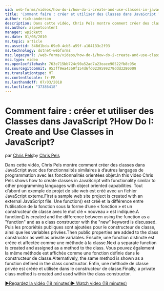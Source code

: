 ```yaml
---
uid: web-forms/videos/how-do-i/how-do-i-create-and-use-classes-in-javascript
title: 'Comment faire : créer et utiliser des Classes dans JavaScript ? | Microsoft Docs'
author: rick-anderson
description: Dans cette vidéo, Chris Pels montre comment créer des classes dans JavaScript avec des fonctionnalités similaires à d’autres langages de programmation avec orientée objet exploitation...
ms.author: aspnetcontent
manager: wpickett
ms.date: 01/08/2010
ms.topic: article
ms.assetid: 348d1bda-69e0-4cb5-a59f-a104133c2f93
ms.technology: dotnet-webforms
msc.legacyurl: /web-forms/videos/how-do-i/how-do-i-create-and-use-classes-in-javascript
msc.type: video
ms.openlocfilehash: 763e715bb724c90a52ad7a23eaee90522fb8c95e
ms.sourcegitcommit: 953ff9ea4369f154d6fd0239599279ddd3280009
ms.translationtype: MT
ms.contentlocale: fr-FR
ms.lasthandoff: 07/03/2018
ms.locfileid: "37386418"
---
```

<a name="how-do-i-create-and-use-classes-in-javascript"></a><span data-ttu-id="b5579-104">Comment faire : créer et utiliser des Classes dans JavaScript ?</span><span class="sxs-lookup"><span data-stu-id="b5579-104">How Do I: Create and Use Classes in JavaScript?</span></span>
====================
<span data-ttu-id="b5579-105">par [Chris Pels](https://twitter.com/chrispels)</span><span class="sxs-lookup"><span data-stu-id="b5579-105">by [Chris Pels](https://twitter.com/chrispels)</span></span>

<span data-ttu-id="b5579-106">Dans cette vidéo, Chris Pels montre comment créer des classes dans JavaScript avec des fonctionnalités similaires à d’autres langages de programmation avec les fonctionnalités orientées objet.</span><span class="sxs-lookup"><span data-stu-id="b5579-106">In this video Chris Pels shows how to create classes in JavaScript with functionality similar to other programming languages with object oriented capabilities.</span></span> <span data-ttu-id="b5579-107">Tout d’abord un exemple de projet de site web est créé avec un fichier JavaScript externe.</span><span class="sxs-lookup"><span data-stu-id="b5579-107">First a sample web site project is created with an external JavaScript file.</span></span> <span data-ttu-id="b5579-108">Une function() est créé et la différence entre l’utilisation de la fonction sous la forme d’une « fonction » et un constructeur de classe avec le mot clé « nouveau » est indiquée.</span><span class="sxs-lookup"><span data-stu-id="b5579-108">A function() is created and the difference between using the function as a "function" and as a class constructor with the "new" keyword is discussed.</span></span> <span data-ttu-id="b5579-109">Puis les propriétés publiques sont ajoutées pour le constructeur de classe, ainsi que les variables privées.</span><span class="sxs-lookup"><span data-stu-id="b5579-109">Then public properties are added to the class constructor as well as private variables.</span></span> <span data-ttu-id="b5579-110">Ensuite, une fonction distincte est créée et affectée comme une méthode à la classe.</span><span class="sxs-lookup"><span data-stu-id="b5579-110">Next a separate function is created and assigned as a method to the class.</span></span> <span data-ttu-id="b5579-111">Vous pouvez également la même méthode est affichée comme une fonction définie dans le constructeur de classe.</span><span class="sxs-lookup"><span data-stu-id="b5579-111">Alternatively, the same method is shown as a function defined in the class constructor.</span></span> <span data-ttu-id="b5579-112">Enfin, une méthode de classe privée est créée et utilisée dans le constructeur de classe.</span><span class="sxs-lookup"><span data-stu-id="b5579-112">Finally, a private class method is created and used within the class constructor.</span></span>

[<span data-ttu-id="b5579-113">&#9654;Regardez la vidéo (18 minutes)</span><span class="sxs-lookup"><span data-stu-id="b5579-113">&#9654; Watch video (18 minutes)</span></span>](https://channel9.msdn.com/Blogs/ASP-NET-Site-Videos/how-do-i-create-and-use-classes-in-javascript)
